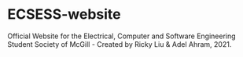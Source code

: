 # ECSESS-website
Official Website for the Electrical, Computer and Software Engineering Student Society of McGill - Created by Ricky Liu & Adel Ahram, 2021.
